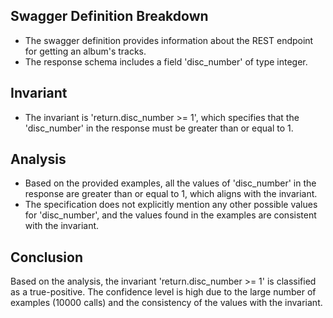 ## Swagger Definition Breakdown
- The swagger definition provides information about the REST endpoint for getting an album's tracks.
- The response schema includes a field 'disc_number' of type integer.

## Invariant
- The invariant is 'return.disc_number >= 1', which specifies that the 'disc_number' in the response must be greater than or equal to 1.

## Analysis
- Based on the provided examples, all the values of 'disc_number' in the response are greater than or equal to 1, which aligns with the invariant.
- The specification does not explicitly mention any other possible values for 'disc_number', and the values found in the examples are consistent with the invariant.

## Conclusion
Based on the analysis, the invariant 'return.disc_number >= 1' is classified as a true-positive. The confidence level is high due to the large number of examples (10000 calls) and the consistency of the values with the invariant.
